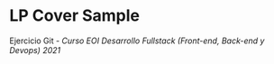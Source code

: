 # LP Cover Sample
Ejercicio Git - *Curso EOI Desarrollo Fullstack (Front-end, Back-end y Devops) 2021*
